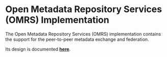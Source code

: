 <!-- SPDX-License-Identifier: Apache-2.0 -->
<!-- Copyright Contributors to the Egeria project. -->

# Open Metadata Repository Services (OMRS) Implementation

The Open Metadata Repository Services (OMRS) implementation
contains the support for the peer-to-peer metadata exchange and federation.

Its design is documented **[here](../docs/README.md)**.